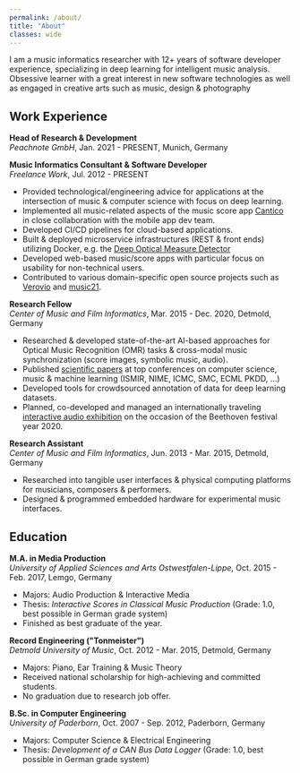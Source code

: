 ```yaml
---
permalink: /about/
title: "About"
classes: wide
---
```


I am a music informatics researcher with 12+ years of software developer experience, specializing in deep learning for intelligent music analysis. Obsessive learner with a great interest in new software technologies as well as engaged in creative arts such as music, design & photography


## Work Experience

**Head of Research & Development**  
*Peachnote GmbH*, Jan. 2021 - PRESENT, Munich, Germany

**Music Informatics Consultant & Software Developer**  
*Freelance Work*, Jul. 2012 - PRESENT
* Provided technological/engineering advice for applications at the intersection of music & computer science with focus on deep learning.
* Implemented all music-related aspects of the music score app [Cantico](https://apps.apple.com/de/app/cantico/id1454380909) in close collaboration with the mobile app dev team.
* Developed CI/CD pipelines for cloud-based applications.
* Built & deployed microservice infrastructures (REST & front ends) utilizing Docker, e.g. the [Deep Optical Measure Detector](https://measure-detector.edirom.de)
* Developed web-based music/score apps with particular focus on usability for non-technical users.
* Contributed to various domain-specific open source projects such as [Verovio](https://www.verovio.org) and [music21](http://web.mit.edu/music21).
        
**Research Fellow**  
*Center of Music and Film Informatics*, Mar. 2015 - Dec. 2020, Detmold, Germany
* Researched & developed state-of-the-art AI-based approaches for Optical Music Recognition (OMR) tasks & cross-modal music synchronization (score images, symbolic music, audio).
* Published [scientific papers](../research) at top conferences on computer science, music & machine learning (ISMIR, NIME, ICMC, SMC, ECML PKDD, ...)
* Developed tools for crowdsourced annotation of data for deep learning datasets.
* Planned, co-developed and managed an internationally traveling [interactive audio exhibition](http://www.cemfi.de/research/bthvn-2020) on the occasion of the Beethoven festival year 2020.

**Research Assistant**  
*Center of Music and Film Informatics*, Jun. 2013 - Mar. 2015, Detmold, Germany
* Researched into tangible user interfaces & physical computing platforms for musicians, composers & performers.
* Designed & programmed embedded hardware for experimental music interfaces.


## Education

**M.A. in Media Production**  
*University of Applied Sciences and Arts Ostwestfalen-Lippe*, Oct. 2015 - Feb. 2017, Lemgo, Germany
* Majors: Audio Production & Interactive Media
* Thesis: *Interactive Scores in Classical Music Production* (Grade: 1.0, best possible in German grade system)
* Finished as best graduate of the year.

**Record Engineering ("Tonmeister")**  
*Detmold University of Music*, Oct. 2012 - Mar. 2015, Detmold, Germany
* Majors: Piano, Ear Training & Music Theory
* Received national scholarship for high-achieving and committed students.
* No graduation due to research job offer.

**B.Sc. in Computer Engineering**  
*University of Paderborn*, Oct. 2007 - Sep. 2012, Paderborn, Germany
* Majors: Computer Science & Electrical Engineering
* Thesis: *Development of a CAN Bus Data Logger* (Grade: 1.0, best possible in German grade system)
